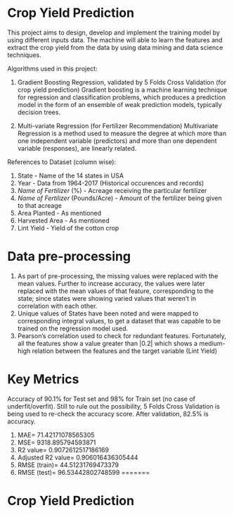 # Crop Yield Prediction
This project aims to design, develop and implement the training model by using different inputs data. The machine will able to learn the features and extract the crop yield from the data by using data mining and data science techniques.

Algorithms used in this project:
1. Gradient Boosting Regression, validated by 5 Folds Cross Validation (for crop yield prediction)
Gradient boosting is a machine learning technique for regression and classification problems, which produces a prediction model in the form of an ensemble of weak prediction models, typically decision trees.

2. Multi-variate Regression (for Fertilizer Recommendation)
Multivariate Regression is a method used to measure the degree at which more than one independent variable (predictors) and more than one dependent variable (responses), are linearly related.

References to Dataset (column wise):
1. State - Name of the 14 states in USA
2. Year - Data from 1964-2017 (Historical occurences and records)
3. _Name of Fertilizer_ (%) - Acreage receiving the particular fertilizer
4. _Name of Fertilizer_ (Pounds/Acre) - Amount of the fertilizer being given to that acreage
5. Area Planted - As mentioned
6. Harvested Area - As mentioned
7. Lint Yield - Yield of the cotton crop

# Data pre-processing
1. As part of pre-processing, the missing values were replaced with the mean values. Further to increase accuracy, the values were later replaced with the mean values of that feature, corresponding to the state; since states were showing varied values that weren’t in correlation with each other. 
2. Unique values of States have been noted and were mapped to corresponding integral values, to get a dataset that was capable to be trained on the regression model used. 
3. Pearson’s correlation used to check for redundant features. Fortunately, all the features show a value greater than |0.2| which shows a medium-high relation between the features and the target variable (Lint Yield)

# Key Metrics
Accuracy of 90.1% for Test set and 98% for Train set (no case of underfit/overfit). Still to rule out the possibility, 5 Folds Cross Validation is being used to re-check the accuracy score. After validation, 82.5% is accuracy.
1. MAE=  71.42171078565305
2. MSE=  9318.895794593871
3. R2 value=  0.9072612517186169
4. Adjusted R2 value=  0.906016436305444
5. RMSE (train)=  44.51231769473379
6. RMSE (test)=  96.53442802748599
=======
# Crop Yield Prediction
